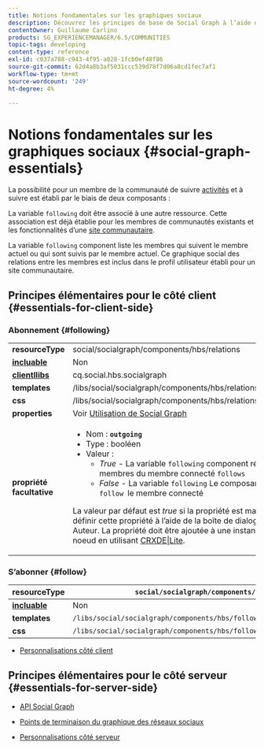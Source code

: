 ```yaml
---
title: Notions fondamentales sur les graphiques sociaux
description: Découvrez les principes de base de Social Graph à l’aide des composants Suivants et Suivants d’un site de communauté.
contentOwner: Guillaume Carlino
products: SG_EXPERIENCEMANAGER/6.5/COMMUNITIES
topic-tags: developing
content-type: reference
exl-id: c037a788-c943-4f95-a028-1fcb0ef48f86
source-git-commit: 62d4a8b3af5031ccc539d78f7d06a8cd1fec7af1
workflow-type: tm+mt
source-wordcount: '249'
ht-degree: 4%

---
```


# Notions fondamentales sur les graphiques sociaux  {#social-graph-essentials}

La possibilité pour un membre de la communauté de suivre [activités](essentials-activities.md) et à suivre est établi par le biais de deux composants :

La variable `following` doit être associé à une autre ressource. Cette association est déjà établie pour les membres de communautés existants et les fonctionnalités d’une [site communautaire](overview.md#communitiessites).

La variable `following` component liste les membres qui suivent le membre actuel ou qui sont suivis par le membre actuel. Ce graphique social des relations entre les membres est inclus dans le profil utilisateur établi pour un site communautaire.

## Principes élémentaires pour le côté client {#essentials-for-client-side}

### Abonnement {#following}

<table>
 <tbody>
  <tr>
   <td> <strong>resourceType</strong></td>
   <td>social/socialgraph/components/hbs/relations</td>
  </tr>
  <tr>
   <td> <a href="scf.md#add-or-include-a-communities-component"><strong>incluable</strong></a></td>
   <td>Non</td>
  </tr>
  <tr>
   <td> <a href="clientlibs.md"><strong>clientllibs</strong></a></td>
   <td>cq.social.hbs.socialgraph</td>
  </tr>
  <tr>
   <td> <strong>templates</strong></td>
   <td> /libs/social/socialgraph/components/hbs/relationships/relationships.hbs</td>
  </tr>
  <tr>
   <td> <strong>css</strong></td>
   <td> /libs/social/socialgraph/components/hbs/relationships/clientlibs/relationships.css</td>
  </tr>
  <tr>
   <td><strong> properties</strong></td>
   <td>Voir <a href="socialgraph.md">Utilisation de Social Graph</a></td>
  </tr>
  <tr>
   <td><strong> propriété <br /> facultative</strong></td>
   <td>
    <ul>
     <li>Nom : <strong><code>outgoing</code></strong></li>
     <li>Type : booléen</li>
     <li>Valeur : <br />
      <ul>
       <li><i>True </i>- La variable <code>following</code> component répertorie les membres qui sont membres du membre connecté <code>follows</code></li>
       <li><i>False </i>- La variable <code>following</code> Le composant répertorie les membres qui <code>follow </code>le membre connecté</li>
      </ul> </li>
    </ul> <p>La valeur par défaut est <i>true</i> si la propriété est manquante. Il n’est pas possible de définir cette propriété à l’aide de la boîte de dialogue de modification en mode Auteur. La propriété doit être ajoutée à une instance de la fonction <code>following</code> noeud en utilisant <a href="../../help/sites-developing/developing-with-crxde-lite.md">CRXDE|Lite</a>.</p> </td>
  </tr>
 </tbody>
</table>

### S’abonner {#follow}

| **resourceType** | `social/socialgraph/components/hbs/following` |
|---|---|
| [**incluable**](scf.md#add-or-include-a-communities-component) | Non |
| **templates** | `/libs/social/socialgraph/components/hbs/following/following.hbs` |
| **css** | `/libs/social/socialgraph/components/hbs/following/clientlibs/following.css` |

* [Personnalisations côté client](client-customize.md)

## Principes élémentaires pour le côté serveur {#essentials-for-server-side}

* [API Social Graph](https://developer.adobe.com/experience-manager/reference-materials/6-5/javadoc/com/adobe/cq/social/graph/client/api/package-frame.html)

* [Points de terminaison du graphique des réseaux sociaux](https://developer.adobe.com/experience-manager/reference-materials/6-5/javadoc/com/adobe/cq/social/graph/client/endpoint/package-frame.html)

* [Personnalisations côté serveur](server-customize.md)
